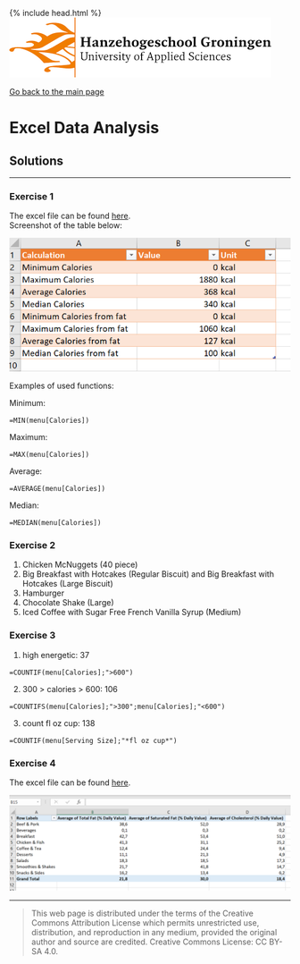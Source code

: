 {% include head.html %}
![Hanze](../hanze/hanze.png)

[Go back to the main page](../index.md)


# Excel Data Analysis

## Solutions

---

### Exercise 1

The excel file can be found [here](./files_10_data_analysis_solutions/exercise01/menu.xlsx).  
Screenshot of the table below:  

![solution exercise01](./files_10_data_analysis_solutions/exercise01/fig1.png)

Examples of used functions:  

Minimum:  
```
=MIN(menu[Calories])
```
Maximum:  
```
=MAX(menu[Calories])
```
Average:  
```
=AVERAGE(menu[Calories])
```
Median:
```
=MEDIAN(menu[Calories])
```


### Exercise 2

1. Chicken McNuggets (40 piece)  
2. Big Breakfast with Hotcakes (Regular Biscuit) and Big Breakfast with Hotcakes (Large Biscuit)  
3. Hamburger  
4. Chocolate Shake (Large)  
5. Iced Coffee with Sugar Free French Vanilla Syrup (Medium)


### Exercise 3

1. high energetic: 37  

 ```
 =COUNTIF(menu[Calories];">600")
 ```

2. 300 > calories > 600: 106  

 ```
=COUNTIFS(menu[Calories];">300";menu[Calories];"<600")
 ```

3. count fl oz cup: 138  

 ```
=COUNTIF(menu[Serving Size];"*fl oz cup*")
 ```

### Exercise 4

The excel file can be found [here](./files_10_data_analysis_solutions/exercise01/menu.xlsx).  

![pivot table](./files_10_data_analysis_solutions/exercise04/fig1.png)


---


>This web page is distributed under the terms of the Creative Commons Attribution License which permits unrestricted use, distribution, and reproduction in any medium, provided the original author and source are credited.
>Creative Commons License: CC BY-SA 4.0.

